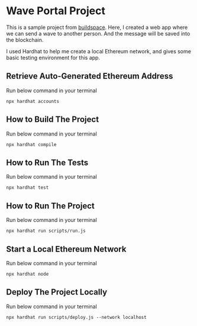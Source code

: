 # Wave Portal Project

This is a sample project from [buildspace](https://zip.sc/WxSOM). Here, I created a web app where we can send a wave to another person. And the message will be saved into the blockchain.

I used Hardhat to help me create a local Ethereum network, and gives some basic testing environment for this app.

## Retrieve Auto-Generated Ethereum Address

Run below command in your terminal
```shell
npx hardhat accounts
```

## How to Build The Project

Run below command in your terminal
```shell
npx hardhat compile
```

## How to Run The Tests

Run below command in your terminal
```shell
npx hardhat test
```

## How to Run The Project

Run below command in your terminal
```shell
npx hardhat run scripts/run.js
```

## Start a Local Ethereum Network

Run below command in your terminal
```shell
npx hardhat node
```

## Deploy The Project Locally

Run below command in your terminal
```shell
npx hardhat run scripts/deploy.js --network localhost
```
